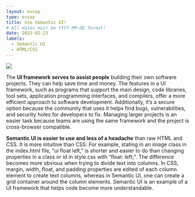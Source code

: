 ```yaml
---
layout: essay
type: essay
title: Use Semantic UI!
# All dates must be YYYY-MM-DD format!
date: 2022-02-23
labels:
  - Semantic UI
  - HTML/CSS
---
```


<img class="ui medium image" src="https://cdn.freebiesupply.com/logos/large/2x/semantic-ui-logo-png-transparent.png">

  The **UI framework serves to assist people** building their own software projects. They can help save time and money. The features in a UI framework, such as programs that support the main design, code libraries, tool sets, application programming interfaces, and compilers, offer a more efficient approach to software development. Additionally, it’s a secure option because the community that uses it helps find bugs, vulnerabilities, and security holes for developers to fix. Managing larger projects is an easier task because teams are using the same framework and the project is cross-browser compatible.

  **Semantic UI is easier to use and less of a headache** than raw HTML and CSS. It is more intuitive than CSS. For example, stating in an image class in the index.html file,  “ui float left,” is shorter and easier to do than changing properties in a class or id in style.css with “float: left;”. The difference becomes more obvious when trying to divide text into columns. In CSS, margin, width, float, and padding properties are edited of each column element to create text columns, whereas in Semantic UI, one can create a grid container around the column elements. Semantic UI is an example of a UI framework that helps code become more understandable.




